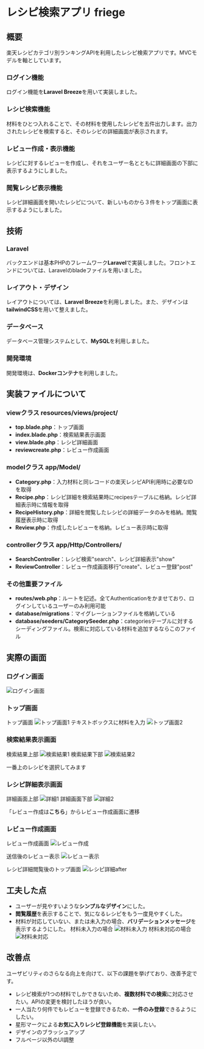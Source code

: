 # レシピ検索アプリ friege #
## 概要 ##
楽天レシピカテゴリ別ランキングAPIを利用したレシピ検索アプリです。MVCモデルを軸としています。

### ログイン機能 ###
ログイン機能を**Laravel Breeze**を用いて実装しました。

### レシピ検索機能 ###
材料をひとつ入れることで、その材料を使用したレシピを五件出力します。出力されたレシピを検索すると、そのレシピの詳細画面が表示されます。

### レビュー作成・表示機能 ###
レシピに対するレビューを作成し、それをユーザー名とともに詳細画面の下部に表示するようにしました。

### 閲覧レシピ表示機能 ###
レシピ詳細画面を開いたレシピについて、新しいものから３件をトップ画面に表示するようにしました。

## 技術 ##
### Laravel ###
バックエンドは基本PHPのフレームワーク**Laravel**で実装しました。フロントエンドについては、Laravelのbladeファイルを用いました。

### レイアウト・デザイン ###
レイアウトについては、**Laravel Breeze**を利用しました。また、デザインは**tailwindCSS**を用いて整えました。

### データベース ###
データベース管理システムとして、**MySQL**を利用しました。

### 開発環境 ###
開発環境は、**Dockerコンテナ**を利用しました。

## 実装ファイルについて ##
### viewクラス resources/views/project/ ###
- **top.blade.php**：トップ画面
- **index.blade.php**：検索結果表示画面
- **view.blade.php**：レシピ詳細画面
- **reviewcreate.php**：レビュー作成画面

### modelクラス app/Model/ ###
- **Category.php**：入力材料と同レコードの楽天レシピAPI利用時に必要なIDを取得
- **Recipe.php**：レシピ詳細を検索結果時にrecipesテーブルに格納。レシピ詳細表示時に情報を取得
- **RecipeHistory.php**：詳細を閲覧したレシピの詳細データのみを格納。閲覧履歴表示時に取得
- **Review.php**：作成したレビューを格納。レビュー表示時に取得

### controllerクラス app/Http/Controllers/ ###
- **SearchController**：レシピ検索"search"、レシピ詳細表示"show"
- **ReviewController**：レビュー作成画面移行"create"、レビュー登録"post"

### その他重要ファイル ###
- **routes/web.php**：ルートを記述。全てAuthenticationをかませており、ログインしているユーザーのみ利用可能
- **database/migrations**：マイグレーションファイルを格納している
- **database/seeders/CategorySeeder.php**：categoriesテーブルに対するシーディングファイル。検索に対応している材料を追加するならこのファイル

## 実際の画面 ##
### ログイン画面 ###
![ログイン画面](public/images/login.png)

### トップ画面 ###
トップ画面
![トップ画面1](public/images/top1.png)
テキストボックスに材料を入力
![トップ画面2](public/images/top2.png)

### 検索結果表示画面 ###
検索結果上部
![検索結果1](public/images/search_result1.png)
検索結果下部
![検索結果2](public/images/search_result2.png)

一番上のレシピを選択してみます

### レシピ詳細表示画面 ###
詳細画面上部
![詳細1](public/images/recipe1.png)
詳細画面下部
![詳細2](public/images/recipe2.png)

「レビュー作成は**こちら**」からレビュー作成画面に遷移
### レビュー作成画面 ###
レビュー作成画面
![レビュー作成](public/images/review_create.png)

送信後のレビュー表示
![レビュー表示](public/images/recipe_after_review.png)

レシピ詳細閲覧後のトップ画面
![レシピ詳細after](public/images/top_after_view_recipe.png)

## 工夫した点 ##
- ユーザーが見やすいような**シンプルなデザイン**にした。
- **閲覧履歴**を表示することで、気になるレシピをもう一度見やすくした。
- 材料が対応していない、または未入力の場合、**バリデーションメッセージ**を表示するようにした。
材料未入力の場合
![材料未入力](public/images/validation_no_ingredient.png)
材料未対応の場合
![材料未対応](public/images/validation_not_responsive.png)

## 改善点 ##
ユーザビリティのさらなる向上を向けて、以下の課題を挙げており、改善予定です。

- レシピ検索が1つの材料でしかできないため、**複数材料での検索**に対応させたい。APIの変更を検討したほうが良い。
- 一人当たり何件でもレビューを登録できるため、**一件のみ登録**できるようにしたい。
- 星形マークによる**お気に入りレシピ登録機能**を実装したい。
- デザインのブラッシュアップ
- フルページ以外のUI調整
